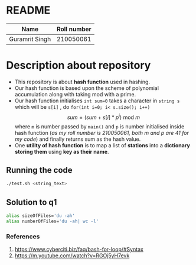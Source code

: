 # README

| Name | Roll number |
| ----------- | ----------- |
| Guramrit Singh | 210050061 |

# Description about repository
- This repository is about **hash function** used in hashing.
- Our hash function is based upon the scheme of polynomial accumulation along with taking mod with a prime.
- Our hash function initialises ```int sum=0``` takes a character in ```string s``` which will be ```s[i]``` , do ```for(int i=0; i< s.size(); i++)``` $$sum = (sum + s[i] * p^i)\text{ mod } m$$ where ```m``` is number passed by ```main()``` and ```p``` is number initialised inside hash function (*as my roll number is 210050061, both m and p are 41 for my code*) and finally returns sum as the hash value. 
- One **utility of hash function** is to map a list of **stations** into a **dictionary storing them** using **key as their name**.

## Running the code
```bash
./test.sh <string_text>
```

## Solution to q1
```bash
alias sizeOfFiles='du -ah'
alias numberOfFiles='du -ah| wc -l'
```

###  References
1. https://www.cyberciti.biz/faq/bash-for-loop/#Syntax
2. https://m.youtube.com/watch?v=RGOj5yH7evk
